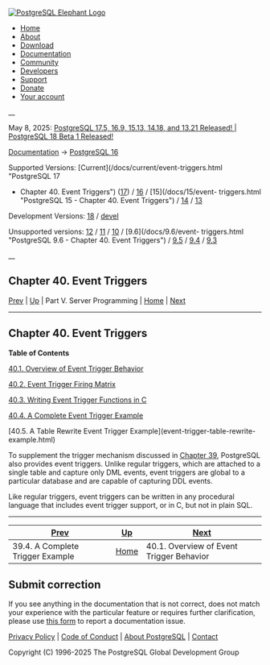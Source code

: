 [ ![PostgreSQL Elephant Logo](/media/img/about/press/elephant.png) ](/)

  * [Home](/ "Home")
  * [About](/about/ "About")
  * [Download](/download/ "Download")
  * [Documentation](/docs/ "Documentation")
  * [Community](/community/ "Community")
  * [Developers](/developer/ "Developers")
  * [Support](/support/ "Support")
  * [Donate](/about/donate/ "Donate")
  * [Your account](/account/ "Your account")

__

May 8, 2025: [ PostgreSQL 17.5, 16.9, 15.13, 14.18, and 13.21 Released! ](/about/news/postgresql-175-169-1513-1418-and-1321-released-3072/) | [ PostgreSQL 18 Beta 1 Released! ](/about/news/postgresql-18-beta-1-released-3070/)

[Documentation](/docs/ "Documentation") -> [PostgreSQL
16](/docs/16/index.html)

Supported Versions: [Current](/docs/current/event-triggers.html "PostgreSQL 17
- Chapter 40. Event Triggers") ([17](/docs/17/event-triggers.html "PostgreSQL
17 - Chapter 40. Event Triggers")) / [16](/docs/16/event-triggers.html
"PostgreSQL 16 - Chapter 40. Event Triggers") / [15](/docs/15/event-
triggers.html "PostgreSQL 15 - Chapter 40. Event Triggers") /
[14](/docs/14/event-triggers.html "PostgreSQL 14 - Chapter 40. Event
Triggers") / [13](/docs/13/event-triggers.html "PostgreSQL 13 -
Chapter 40. Event Triggers")

Development Versions: [18](/docs/18/event-triggers.html "PostgreSQL 18 -
Chapter 40. Event Triggers") / [devel](/docs/devel/event-triggers.html
"PostgreSQL devel - Chapter 40. Event Triggers")

Unsupported versions: [12](/docs/12/event-triggers.html "PostgreSQL 12 -
Chapter 40. Event Triggers") / [11](/docs/11/event-triggers.html "PostgreSQL
11 - Chapter 40. Event Triggers") / [10](/docs/10/event-triggers.html
"PostgreSQL 10 - Chapter 40. Event Triggers") / [9.6](/docs/9.6/event-
triggers.html "PostgreSQL 9.6 - Chapter 40. Event Triggers") /
[9.5](/docs/9.5/event-triggers.html "PostgreSQL 9.5 - Chapter 40. Event
Triggers") / [9.4](/docs/9.4/event-triggers.html "PostgreSQL 9.4 -
Chapter 40. Event Triggers") / [9.3](/docs/9.3/event-triggers.html "PostgreSQL
9.3 - Chapter 40. Event Triggers")

__

Chapter 40. Event Triggers  
---  
[Prev](trigger-example.html "39.4. A Complete Trigger Example")  | [Up](server-programming.html "Part V. Server Programming") | Part V. Server Programming | [Home](index.html "PostgreSQL 16.9 Documentation") |  [Next](event-trigger-definition.html "40.1. Overview of Event Trigger Behavior")  
  
* * *

## Chapter 40. Event Triggers

**Table of Contents**

[40.1. Overview of Event Trigger Behavior](event-trigger-definition.html)

[40.2. Event Trigger Firing Matrix](event-trigger-matrix.html)

[40.3. Writing Event Trigger Functions in C](event-trigger-interface.html)

[40.4. A Complete Event Trigger Example](event-trigger-example.html)

[40.5. A Table Rewrite Event Trigger Example](event-trigger-table-rewrite-
example.html)

To supplement the trigger mechanism discussed in [Chapter 39](triggers.html
"Chapter 39. Triggers"), PostgreSQL also provides event triggers. Unlike
regular triggers, which are attached to a single table and capture only DML
events, event triggers are global to a particular database and are capable of
capturing DDL events.

Like regular triggers, event triggers can be written in any procedural
language that includes event trigger support, or in C, but not in plain SQL.

* * *

[Prev](trigger-example.html "39.4. A Complete Trigger Example")  | [Up](server-programming.html "Part V. Server Programming") |  [Next](event-trigger-definition.html "40.1. Overview of Event Trigger Behavior")  
---|---|---  
39.4. A Complete Trigger Example  | [Home](index.html "PostgreSQL 16.9 Documentation") |  40.1. Overview of Event Trigger Behavior  
  
## Submit correction

If you see anything in the documentation that is not correct, does not match
your experience with the particular feature or requires further clarification,
please use [this form](/account/comments/new/16/event-triggers.html/) to
report a documentation issue.

[Privacy Policy](/about/privacypolicy) | [Code of Conduct](/about/policies/coc/) | [About PostgreSQL](/about/) | [Contact](/about/contact/)  

Copyright (C) 1996-2025 The PostgreSQL Global Development Group

